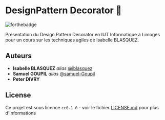 # DesignPattern Decorator :wrench:

![forthebadge](https://forthebadge.com/images/badges/cc-0.svg)

Présentation du Design Pattern Decorator en IUT Informatique à Limoges pour un cours sur les techniques agiles de Isabelle BLASQUEZ. 

## Auteurs

* **Isabelle BLASQUEZ** _alias_ [@iblasquez](https://github.com/iblasquez)
* **Samuel GOUPIL** _alias_ [@samuel-Goupil](https://github.com/samuel-Goupil)
* **Peter DIVRY**

## License

Ce projet est sous licence ``cc0-1.0`` - voir le fichier [LICENSE.md](LICENSE.md) pour plus d'informations
